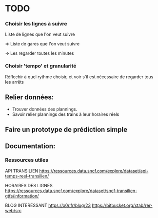 # TODO

### Choisir les lignes à suivre
Liste de lignes que l'on veut suivre

=> Liste de gares que l'on veut suivre

=> Les regarder toutes les minutes

### Choisir 'tempo' et granularité
Réflechir à quel rythme choisir, et voir s'il est nécessaire de regarder tous les arrêts


## Relier données:

- Trouver données des plannings.
- Savoir relier plannings des trains à leur horaires réels

## Faire un prototype de prédiction simple


## Documentation:

### Ressources utiles

API TRANSILIEN
https://ressources.data.sncf.com/explore/dataset/api-temps-reel-transilien/

HORAIRES DES LIGNES
https://ressources.data.sncf.com/explore/dataset/sncf-transilien-gtfs/information/

BLOG INTERESSANT
https://x0r.fr/blog/23
https://bitbucket.org/xtab/rer-web/src
